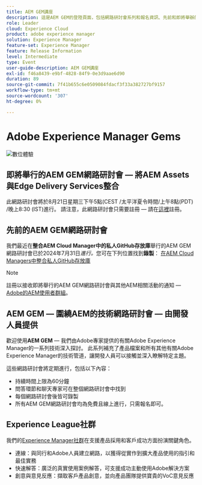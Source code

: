 ```yaml
---
title: AEM GEM講座
description: 這是AEM GEM的登陸頁面，包括網路研討會系列和報名資訊、先前和即將舉辦的網路研討會
role: Leader
cloud: Experience Cloud
product: adobe experience manager
solution: Experience Manager
feature-set: Experience Manager
feature: Release Information
level: Intermediate
type: Event
user-guide-description: AEM GEM講座
exl-id: f46a8439-e9bf-4828-84f9-0e3d9aae6d90
duration: 89
source-git-commit: 7f41b655c6e0509084fdacf3f33a382727bf9157
workflow-type: tm+mt
source-wordcount: '307'
ht-degree: 0%

---
```


# Adobe Experience Manager Gems

<img alt="數位體驗" src="./assets/ADX_Gems.png"/>

## 即將舉行的AEM GEM網路研討會 — 將AEM Assets與Edge Delivery Services整合

此網路研討會將於8月21日星期三下午5點(CEST /太平洋夏令時間/上午8點(PDT) /晚上8:30 (IST)進行。 請注意，此網路研討會只需要註冊 — 請在[這裡](https://adobe.ly/3LTT3hg)註冊。

<!--  Remove the comment marks, and put the upcoming event in the below table

<table style="max-width: 1214px;">
<tr>
  <td style="vertical-align: top;">
    <a href="https://www.youtube.com/watch?v=f1T9XU9TCJU">
      <img alt="Experience League LIVE Oct 25" src="assets/Oct25_2022_exl_live_banner_web_1920_WebBanner.png">
    </a>
    <div>
      <a href="https://www.youtube.com/watch?v=f1T9XU9TCJU">
        <strong>Deliver the right offer at the right time with decision management</strong>
      </a>
      <br/><em>with Sandra Hausmann, Ben Tepfer, Brandon Poyfair, and Jason Hickey</em>
      <br/><em>October 25, 2022</em>
    </div>
  </td>
</tr>
</table>

-->

## 先前的AEM GEM網路研討會

我們最近在&#x200B;**整合AEM Cloud Manager中的私人GitHub存放庫**&#x200B;舉行的AEM GEM網路研討會已於2024年7月31日&#x200B;*進行。*&#x200B;您可在下列位置找到&#x200B;**錄製**：
[在AEM Cloud Managers中整合私人GitHub存放庫](gems2024/private-github-for-aem-cloud-manager.md)

>[!NOTE]
>
> 註冊以接收即將舉行的AEM GEM網路研討會與其他AEM相關活動的通知 — [Adobe的AEM使用者群組](https://aem-augs.adobe.com/)。

## AEM GEM — 圍繞AEM的技術網路研討會 — 由開發人員提供

歡迎使用&#x200B;**AEM GEM** — 我們由Adobe專家提供的有關Adobe Experience Manager的一系列技術深入探討。 此系列補充了產品檔案和所有其他有關Adobe Experience Manager的技術管道，讓開發人員可以接觸並深入瞭解特定主題。

這些網路研討會將定期進行，包括以下內容：

* 持續時間上限為60分鐘
* 問答環節和聊天專家可在整個網路研討會中找到
* 每個網路研討會後皆可錄製
* 所有AEM GEM網路研討會均為免費且線上進行，只需報名即可。

## Experience League社群

我們的[Experience Manager社群](https://experienceleaguecommunities.adobe.com/t5/adobe-experience-manager/ct-p/adobe-experience-manager-community)在支援產品採用和客戶成功方面扮演關鍵角色。

* 連線：與同行和Adobe人員建立網路，以獲得從實作到擴大產品使用的指引和最佳實務
* 快速解答：廣泛的真實使用案例解答，可支援成功主動使用Adobe解決方案
* 創意與意見反應：擷取客戶產品創意，並向產品團隊提供寶貴的VoC意見反應
